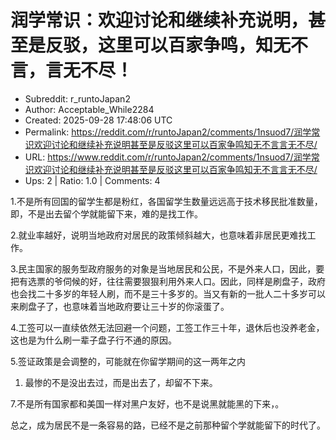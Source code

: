 # 润学常识：欢迎讨论和继续补充说明，甚至是反驳，这里可以百家争鸣，知无不言，言无不尽！

- Subreddit: r_runtoJapan2
- Author: Acceptable_While2284
- Created: 2025-09-28 17:48:06 UTC
- Permalink: https://reddit.com/r/runtoJapan2/comments/1nsuod7/润学常识欢迎讨论和继续补充说明甚至是反驳这里可以百家争鸣知无不言言无不尽/
- URL: https://www.reddit.com/r/runtoJapan2/comments/1nsuod7/润学常识欢迎讨论和继续补充说明甚至是反驳这里可以百家争鸣知无不言言无不尽/
- Ups: 2 | Ratio: 1.0 | Comments: 4


1.不是所有回国的留学生都是粉红，各国留学生数量远远高于技术移民批准数量，即，不是出去留个学就能留下来，难的是找工作。

2.就业率越好，说明当地政府对居民的政策倾斜越大，也意味着非居民更难找工作。

3.民主国家的服务型政府服务的对象是当地居民和公民，不是外来人口，因此，要把有选票的爷伺候的好，往往需要狠狠利用外来人口。因此，同样是刷盘子，政府也会找二十多岁的年轻人刷，而不是三十多岁的。当又有新的一批人二十多岁可以来刷盘子了，也意味着当地政府要让三十岁的你滚蛋了。

4.工签可以一直续依然无法回避一个问题，工签工作三十年，退休后也没养老金，这也是为什么刷一辈子盘子行不通的原因。

5.签证政策是会调整的，可能就在你留学期间的这一两年之内

1.  最惨的不是没出去过，而是出去了，却留不下来。

7.不是所有国家都和美国一样对黑户友好，也不是说黑就能黑的下来，。

总之，成为居民不是一条容易的路，已经不是之前那种留个学就能留下的时代了。

